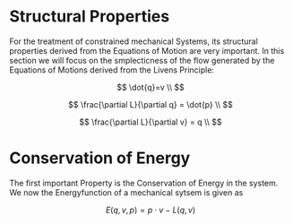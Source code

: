 # Structural Properties
For the treatment of constrained mechanical Systems, its structural properties derived from the Equations of Motion are very important. In this section we will focus on the smplecticness of the flow generated by the Equations of Motions derived from the Livens Principle:

$$
\dot{q}=v \\
$$

$$
\frac{\partial L}{\partial q} = 
            \dot{p} \\
$$

$$
\frac{\partial L}{\partial v} = q \\
$$

# Conservation of Energy
The first important Property is the Conservation of Energy in the system.
We now the Energyfunction of a mechanical sytsem is given as

$$
E(q,v,p) = p\cdot{v} - L(q,v)
$$